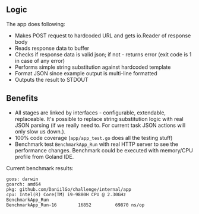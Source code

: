 ## Logic
The app does following:
- Makes POST request to hardcoded URL and gets io.Reader of response body
- Reads response data to buffer
- Checks if response data is valid json; if not - returns error (exit code is 1 in case of any error)
- Performs simple string substitution against hardcoded template
- Format JSON since example output is multi-line formatted
- Outputs the result to STDOUT

## Benefits
- All stages are linked by interfaces - configurable, extendable, replaceable. 
It's possible to replace string substitution logic with real JSON parsing (if we really need to. For current task JSON actions will only slow us down.).
- 100% code coverage (`app/app_test.go` does all the testing stuff)
- Benchmark test `BenchmarkApp_Run` with real HTTP server to see the performance changes. 
Benchmark could be executed with memory/CPU profile from Goland IDE.

Current benchmark results:
```shell
goos: darwin
goarch: amd64
pkg: github.com/DaniilGo/challenge/internal/app
cpu: Intel(R) Core(TM) i9-9880H CPU @ 2.30GHz
BenchmarkApp_Run
BenchmarkApp_Run-16    	   16852	     69870 ns/op
```
